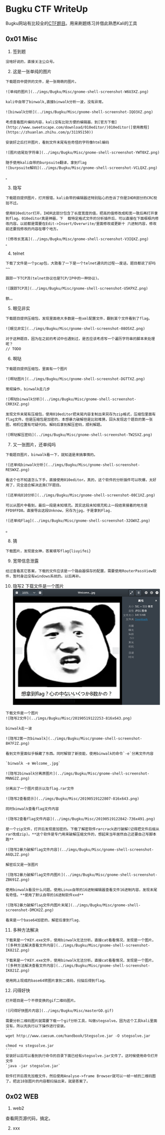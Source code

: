 # Bugku CTF WriteUp

Bugku网站有比较全的[CTF题目](https://ctf.bugku.com/)。用来刷题练习并借此熟悉Kali的工具

## 0x01 Misc

  1. 签到题

    没啥好说的，直接关注公众号。

  2. 这是一张单纯的图片

    下载题目中提供的文件，是一张萌萌的图片。

    ![单纯的图片](../imgs/Bugku/Misc/gnome-shell-screenshot-W6U3XZ.png)

    kali中自带了binwalk,直接binwalk分析一波，没有异常。

    ![binwalk分析](../imgs/Bugku/Misc/gnome-shell-screenshot-IQO3XZ.png)

    考虑查看图片编码内容，kali没有比较方便的编辑器，到[官方下载](http://www.sweetscape.com/download/010editor/)010editor([使用教程](https://zhuanlan.zhihu.com/p/31195150))

    安装好之后打开图片，看到文件末尾有些奇怪的字符像html编码

    ![图片结尾处字符串](../imgs/Bugku/Misc/gnome-shell-screenshot-YWT0XZ.png)

    随手使用kali自带的burpsuite翻译，拿到flag
    ![burpsuite解码](../imgs/Bugku/Misc/gnome-shell-screenshot-VCLQXZ.png)  

    。

  3. 隐写

    下载题目提供图片，打开报错，kali自带的编辑器还特别贴心的告诉了你是IHDR部分的CRC校验不过。

    使用010editor打开，IHDR这部分包含了长度宽度的值，把高的值修改成和宽一致后再打开拿到flag。010editor真是神器，下  载特定格式文件的分析插件后，可以直接在下面框框内修改内容。以前都是需要在Edit->Insert/Overwrite/里面修改或更新十 六进制内容，修改前还要找修改的内容在哪个地方。

    ![修改长宽高](../imgs/Bugku/Misc/gnome-shell-screenshot-V3IQXZ.png)   
    。

  4. telnet

    下载了文件是一个pcap包，大致看了一下是一个telnet通讯的过程~~废话，题目都说了好吗~~

    跟踪一下TCP流(telnet协议也是TCP/IP中的一种协议)。

    ![跟踪TCP流](../imgs/Bugku/Misc/gnome-shell-screenshot-U5KPXZ.png)

    额。。   

  5. 眼见非实

    下载题目提供压缩包，发现里面绝大多数是一些xml配置文件，翻到某个文件看到了flag。

    ![眼见非实](../imgs/Bugku/Misc/gnome-shell-screenshot-08O5XZ.png)

    对于这种题目，因为在之前的考试中也遇到过，是否应该考虑写一个遍历字符串的脚本来处理呢？
    // TODO

  6. 啊哒

    下载题目提供压缩包，里面有一个图片

    ![啊哒图片](../imgs/Bugku/Misc/gnome-shell-screenshot-DGTTXZ.png)

    常规操作，binwalk走几步

    ![啊哒binwalk分析](../imgs/Bugku/Misc/gnome-shell-screenshot-CRR3XZ.png)  

    发现文件末尾有压缩包，使用010editor把末尾内容复制出来另存为zip格式，压缩包里面有flag文件。但是压缩包是加密的，本想暴力破解但是比较难猜，回头发现这个题目的第一张图，相机位置有可疑代码。解码后拿到解压密码，顺利解题。

    ![啊哒解压密码](../imgs/Bugku/Misc/gnome-shell-screenshot-TW2SXZ.png)

  7. 又一张图片，还单纯吗

    下载题目图片，binwalk看一下，就知道是来搞事情的。

    ![还单纯binwalk分析](../imgs/Bugku/Misc/gnome-shell-screenshot-RESWXZ.png)

    看这个也不知道怎么下手，直接使用010editor。真的，这个软件的分析插件可以吹爆，太好用了，完全适合解决这类CTF题目。

    ![还单纯010分析](../imgs/Bugku/Misc/gnome-shell-screenshot-08C1XZ.png)  

    可以从图片中看到，最后一段是未知填充。其实这段未知填充和上一段结束接着的地方是FFD9FFD8。直接导出这段Unknow，另存为jpg，于是拿到Flag.

    ![还单纯Flag](../imgs/Bugku/Misc/gnome-shell-screenshot-32GWXZ.png)  
  。

  8. 猜

    下载图片，发现是女神，答案填写flag{liuyifei}

  9. 宽带信息泄露

    经过查看其它答案，下载的文件应该是一个路由器保存的配置，需要使用RouterPassView软件，暂时身边没有windows系统的。以后再补。

  10. 隐写2
    下载文件是一个图片
    ![隐写2文件](../imgs/Bugku/Misc/20190519122253-816x643.png)

    下载文件是一个图片
    ![隐写2文件](../imgs/Bugku/Misc/20190519122253-816x643.png)

    binwalk走一波

    ![隐写2第一次binwalk](../imgs/Bugku/Misc/gnome-shell-screenshot-8H7F2Z.png)

    看到文件里面似乎躲藏了东西。同时解锁了新技能，使用binwalk的命令`-e`分离文件内容

    `binwalk -e Welcome_.jpg`

    ![隐写2binwalk分离原图片](../imgs/Bugku/Misc/gnome-shell-screenshot-MNNG2Z.png)

    分离出了一个图片提示以及flag.rar文件

    ![隐写2查看提示](../imgs/Bugku/Misc/20190519122807-816x643.png)  

    同时binwalk查看flag文件内容

    ![隐写2查看flag文件内容](../imgs/Bugku/Misc/20190519122842-736x491.png)

    是一个zip文件，打开后发现是加密的。下载了解密软件rarcrack进行破解(记得把文件后缀从rar改成zip)。**这个软件是专门用来破解压缩文件的，想起来当年居然自己还要自己写脚本跑**

    ![隐写2暴力破解flag文件内容](../imgs/Bugku/Misc/gnome-shell-screenshot-A6QL2Z.png)

    解密后又是一张图片

    ![隐写2暴力破解flag文件内图片](../imgs/Bugku/Misc/gnome-shell-screenshot-ZB691Z.png)  

    使用binwalk看没什么问题。使用Linux自带的16进制编辑器查看文件16进制内容，发现末尾有奇怪。**使用了默认自带的16进制软件xxd**

    ![隐写2暴力破解flag文件内图片末尾](../imgs/Bugku/Misc/gnome-shell-screenshot-DMCH2Z.png)

    看来是一个base64加密的，解密后拿到flag.

  11. 多种方法解决

    下载来是一个KEY.exe文件，使用binwalk无法分析。直接cat看看情况，发现是一个图片。
    ![多种方法解决查看文件内容](../imgs/Bugku/Misc/gnome-shell-screenshot-IK821Z.png)

    下载来是一个KEY.exe文件，使用binwalk无法分析。直接cat看看情况，发现是一个图片。
    ![多种方法解决查看文件内容](../imgs/Bugku/Misc/gnome-shell-screenshot-IK821Z.png)

    使用网上现成的base64转图片拿到二维码，扫描后得到flag。

  12. 闪得好快

    打开题目是一个不停变换的gif二维码图片。

    ![闪得好快图片内容](../imgs/Bugku/Misc/masterGO.gif)

    需要分析二维码图片就需要下载一个gif分析工具，叫做stegsolve。因为这个工具kali里面没有，所以先执行以下操作进行安装。
    ```
    wget http://www.caesum.com/handbook/Stegsolve.jar -O stegsolve.jar

    chmod +x stegsolve.jar
    ```
    安装好以后可以看到执行命令的目录下面已经有stegsolve.jar文件了。这时候使用命令打开文件
    `java -jar stegsolve.jar`

    软件打开后首先加载文件，然后使用Analyse->frame Browser就可以一帧一帧的二维码图了。把这18张图片的内容都扫描出来，就是答案了。

## 0x02 WEB

  1. web2

  查看网页源代码，搞定。

  2. xxx
